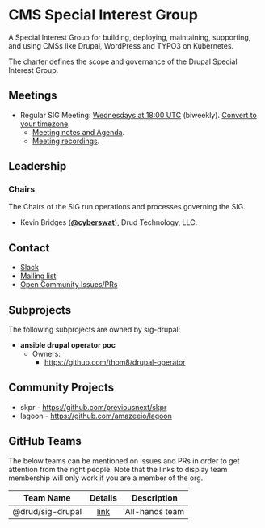 <!---
This is an autogenerated file!

Please do not edit this file directly, but instead make changes to the
sigs.yaml file in the project root.

To understand how this file is generated, see https://git.k8s.io/community/generator/README.md
--->
# CMS Special Interest Group

A Special Interest Group for building, deploying, maintaining, supporting, and using CMSs like Drupal, WordPress and TYPO3 on Kubernetes.

The [charter](charter.md) defines the scope and governance of the Drupal Special Interest Group.

## Meetings
* Regular SIG Meeting: [Wednesdays at 18:00 UTC](https://docs.google.com/document/d/1FQx0BPlkkl1Bn0c9ocVBxYIKojpmrS1CFP5h0DI68AE/edit) (biweekly). [Convert to your timezone](http://www.thetimezoneconverter.com/?t=18:00&tz=UTC).
  * [Meeting notes and Agenda](https://docs.google.com/document/d/17NoYKJe0iV46r6yARBtwaTetTlXgZpiAyITWydoiR8w/edit#).
  * [Meeting recordings](https://www.youtube.com/playlist?list=PL0T6TX9bw-Jfibva7p5c0_jNTHdAYpv7D).

## Leadership

### Chairs
The Chairs of the SIG run operations and processes governing the SIG.

* Kevin Bridges (**[@cyberswat](https://github.com/cyberswat)**), Drud Technology, LLC.

## Contact
* [Slack](https://drupal.slack.com/messages/CHTP7ELE9)
* [Mailing list](https://groups.google.com/forum/#!forum/kubernetes-sig-drupal)
* [Open Community Issues/PRs](https://github.com/drud/sig-drupal/labels/sig%2Fdrupal)

## Subprojects

The following subprojects are owned by sig-drupal:
- **ansible drupal operator poc**
  - Owners:
    - https://github.com/thom8/drupal-operator
    
## Community Projects

- skpr - https://github.com/previousnext/skpr
- lagoon - https://github.com/amazeeio/lagoon

## GitHub Teams

The below teams can be mentioned on issues and PRs in order to get attention from the right people.
Note that the links to display team membership will only work if you are a member of the org.

| Team Name | Details | Description |
| --------- |:-------:| ----------- |
| @drud/sig-drupal | [link](https://github.com/orgs/drud/teams/sig-drupal) | All-hands team |

<!-- BEGIN CUSTOM CONTENT -->

<!-- END CUSTOM CONTENT -->
